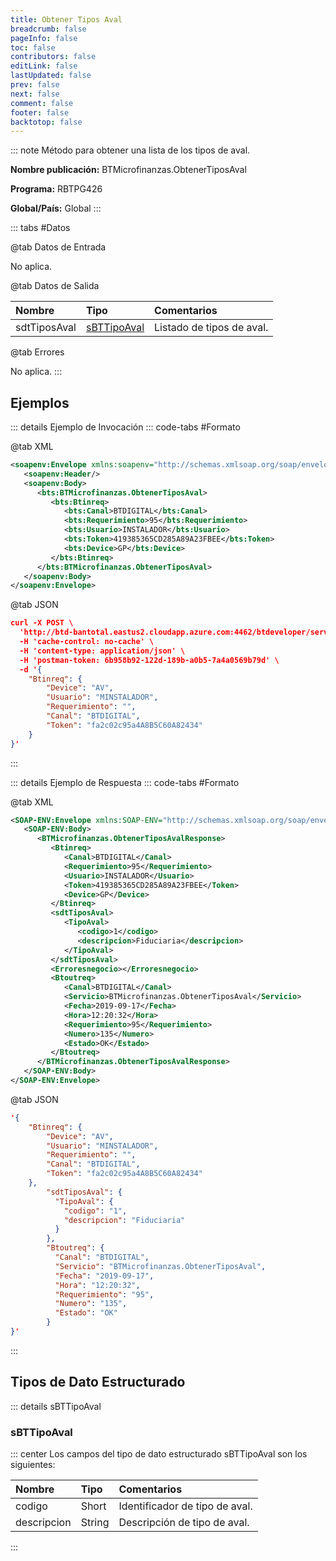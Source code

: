 ```yaml
---
title: Obtener Tipos Aval
breadcrumb: false
pageInfo: false
toc: false
contributors: false
editLink: false
lastUpdated: false
prev: false
next: false
comment: false
footer: false
backtotop: false
---
```


<!-- ABRE DATOS DEL MÉTODO -->
::: note Método para obtener una lista de los tipos de aval.

**Nombre publicación:** BTMicrofinanzas.ObtenerTiposAval

**Programa:** RBTPG426

**Global/País:** Global
:::
<!-- CIERRA DATOS DEL MÉTODO -->

<!-- ABRE TABLA DE DATOS -->
::: tabs #Datos 

@tab Datos de Entrada

No aplica.

@tab Datos de Salida

Nombre | Tipo | Comentarios
:--------- | :----------- | :-----------
sdtTiposAval | [sBTTipoAval](#sbttipoaval)| Listado de tipos de aval.

@tab Errores

No aplica.
:::
<!-- CIERRA TABLA DE DATOS -->

## **Ejemplos**

<!-- ABRE EJEMPLO DE INVOCACIÓN -->
::: details Ejemplo de Invocación 
::: code-tabs #Formato

@tab XML
```xml
<soapenv:Envelope xmlns:soapenv="http://schemas.xmlsoap.org/soap/envelope/" xmlns:bts="http://uy.com.dlya.bantotal/BTSOA/">
   <soapenv:Header/>
   <soapenv:Body>
      <bts:BTMicrofinanzas.ObtenerTiposAval>
         <bts:Btinreq>
            <bts:Canal>BTDIGITAL</bts:Canal>
            <bts:Requerimiento>95</bts:Requerimiento>
            <bts:Usuario>INSTALADOR</bts:Usuario>
            <bts:Token>419385365CD285A89A23FBEE</bts:Token>
            <bts:Device>GP</bts:Device>
         </bts:Btinreq>
      </bts:BTMicrofinanzas.ObtenerTiposAval>
   </soapenv:Body>
</soapenv:Envelope>
```

@tab JSON
```json
curl -X POST \
  'http://btd-bantotal.eastus2.cloudapp.azure.com:4462/btdeveloper/servlet/com.dlya.bantotal.odwsbt_BTMicrofinanzas_v1?ObtenerTiposAval \
  -H 'cache-control: no-cache' \
  -H 'content-type: application/json' \
  -H 'postman-token: 6b958b92-122d-189b-a0b5-7a4a0569b79d' \
  -d '{
	"Btinreq": {
		"Device": "AV",
		"Usuario": "MINSTALADOR",
		"Requerimiento": "",
		"Canal": "BTDIGITAL",
		"Token": "fa2c02c95a4A8B5C60A82434"
	}
}'
```
:::
<!-- CIERRA EJEMPLO DE INVOCACIÓN -->

<!-- ABRE EJEMPLO DE RESPUESTA -->
::: details Ejemplo de Respuesta 
::: code-tabs #Formato

@tab XML
```xml
<SOAP-ENV:Envelope xmlns:SOAP-ENV="http://schemas.xmlsoap.org/soap/envelope/" xmlns:xsd="http://www.w3.org/2001/XMLSchema" xmlns:SOAP-ENC="http://schemas.xmlsoap.org/soap/encoding/" xmlns:xsi="http://www.w3.org/2001/XMLSchema-instance">
   <SOAP-ENV:Body>
      <BTMicrofinanzas.ObtenerTiposAvalResponse>
         <Btinreq>
            <Canal>BTDIGITAL</Canal>
            <Requerimiento>95</Requerimiento>
            <Usuario>INSTALADOR</Usuario>
            <Token>419385365CD285A89A23FBEE</Token>
            <Device>GP</Device>
         </Btinreq>
         <sdtTiposAval>
            <TipoAval>
               <codigo>1</codigo>
               <descripcion>Fiduciaria</descripcion>
            </TipoAval>
         </sdtTiposAval>
         <Erroresnegocio></Erroresnegocio>
         <Btoutreq>
            <Canal>BTDIGITAL</Canal>
            <Servicio>BTMicrofinanzas.ObtenerTiposAval</Servicio>
            <Fecha>2019-09-17</Fecha>
            <Hora>12:20:32</Hora>
            <Requerimiento>95</Requerimiento>
            <Numero>135</Numero>
            <Estado>OK</Estado>
         </Btoutreq>
      </BTMicrofinanzas.ObtenerTiposAvalResponse>
   </SOAP-ENV:Body>
</SOAP-ENV:Envelope>
```

@tab JSON
```json
'{
	"Btinreq": {
		"Device": "AV",
		"Usuario": "MINSTALADOR",
		"Requerimiento": "",
		"Canal": "BTDIGITAL",
		"Token": "fa2c02c95a4A8B5C60A82434"
	},
        "sdtTiposAval": {
          "TipoAval": {
            "codigo": "1",
            "descripcion": "Fiduciaria"
          }
        },
        "Btoutreq": {
          "Canal": "BTDIGITAL",
          "Servicio": "BTMicrofinanzas.ObtenerTiposAval",
          "Fecha": "2019-09-17",
          "Hora": "12:20:32",
          "Requerimiento": "95",
          "Numero": "135",
          "Estado": "OK"
        }
}'
```
::: 
<!-- CIERRA EJEMPLO DE RESPUESTA -->

## **Tipos de Dato Estructurado**

<!-- ABRE SDT -->
::: details sBTTipoAval  

### sBTTipoAval

::: center 
Los campos del tipo de dato estructurado sBTTipoAval son los siguientes: 

Nombre | Tipo | Comentarios 
:--------- | :----------- | :----------- 
codigo | Short | Identificador de tipo de aval. 
descripcion | String | Descripción de tipo de aval.
:::
<!-- CIERRA SDT -->